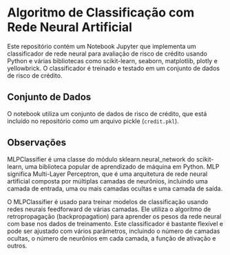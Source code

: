 # Algoritmo de Classificação com Rede Neural Artificial

Este repositório contém um Notebook Jupyter que implementa um classificador de rede neural para avaliação de risco de crédito usando Python e várias bibliotecas como scikit-learn, seaborn, matplotlib, plotly e yellowbrick. O classificador é treinado e testado em um conjunto de dados de risco de crédito.

## Conjunto de Dados

O notebook utiliza um conjunto de dados de risco de crédito, que está incluído no repositório como um arquivo pickle (`credit.pkl`). 

## Observações

MLPClassifier é uma classe do módulo sklearn.neural_network do scikit-learn, uma biblioteca popular de aprendizado de máquina em Python. MLP significa Multi-Layer Perceptron, que é uma arquitetura de rede neural artificial composta por múltiplas camadas de neurônios, incluindo uma camada de entrada, uma ou mais camadas ocultas e uma camada de saída.

O MLPClassifier é usado para treinar modelos de classificação usando redes neurais feedforward de várias camadas. Ele utiliza o algoritmo de retropropagação (backpropagation) para aprender os pesos da rede neural com base nos dados de treinamento. Este classificador é bastante flexível e pode ser ajustado com vários parâmetros, incluindo o número de camadas ocultas, o número de neurônios em cada camada, a função de ativação e outros.



